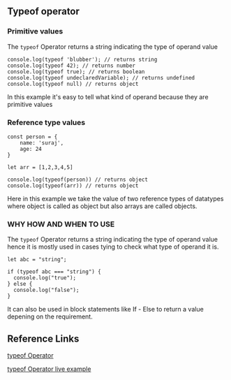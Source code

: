 ## Typeof operator

### Primitive values

The `typeof` Operator returns a string indicating the type of operand value

```
console.log(typeof 'blubber'); // returns string
console.log(typeof 42); // returns number
console.log(typeof true); // returns boolean
console.log(typeof undeclaredVariable); // returns undefined
console.log(typeof null) // returns object
```

In this example it's easy to tell what kind of operand because they are primitive values

### Reference type values

```
const person = {
    name: 'suraj',
    age: 24
}

let arr = [1,2,3,4,5]

console.log(typeof(person)) // returns object
console.log(typeof(arr)) // returns object

```

Here in this example we take the value of two reference types of datatypes where object is called as object but also arrays are called objects.

### WHY HOW AND WHEN TO USE

The `typeof` Operator returns a string indicating the type of operand value hence it is mostly used in cases tying to check what type of operand it is.

```
let abc = "string";

if (typeof abc === "string") {
  console.log("true");
} else {
  console.log("false");
}
```

It can also be used in block statements like If - Else to return a value depening on the requirement.

## Reference Links

[typeof Operator](https://developer.mozilla.org/en-US/docs/Web/JavaScript/Reference/Operators/typeof)

[typeof Operator live example](https://www.w3schools.com/js/tryit.asp?filename=tryjs_typeof_all)
